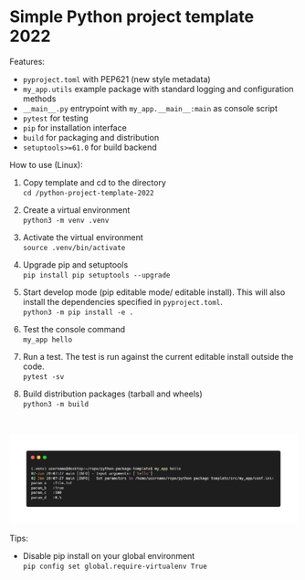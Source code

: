 # Simple Python project template 2022

Features: 
* `pyproject.toml` with PEP621 (new style metadata)
* `my_app.utils` example package with standard logging and configuration methods
* `__main__.py` entrypoint with `my_app.__main__:main` as console script  
* `pytest` for testing
* `pip` for installation interface
* `build` for packaging and distribution 
* `setuptools>=61.0` for build backend

How to use (Linux):
1. Copy template and cd to the directory    
`cd /python-project-template-2022`
2. Create a virtual environment    
`python3 -m venv .venv`
3. Activate the virtual environment     
`source .venv/bin/activate`

4. Upgrade pip and setuptools   
`pip install pip setuptools --upgrade`

4. Start develop mode (pip editable mode/ editable install). This will also install the dependencies specified in `pyproject.toml`.   
`python3 -m pip install -e .`

5. Test the console command     
`my_app hello`

6. Run a test. The test is run against the current editable install outside the code.   
`pytest -sv`

7. Build distribution packages (tarball and wheels)  
`python3 -m build`

<br>

![output](output.png)

Tips:
* Disable pip install on your global environment     
`pip config set global.require-virtualenv True`


